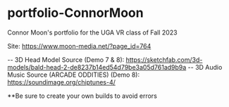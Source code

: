 # portfolio-ConnorMoon
Connor Moon's portfolio for the UGA VR class of Fall 2023

Site: https://www.moon-media.net/?page_id=764

-- 3D Head Model Source (Demo 7 & 8): https://sketchfab.com/3d-models/bald-head-2-de8237b14ed54d79be3a05d761ad9b9a
-- 3D Audio Music Source (ARCADE ODDITIES) (Demo 8): https://soundimage.org/chiptunes-4/ 


**Be sure to create your own builds to avoid errors
